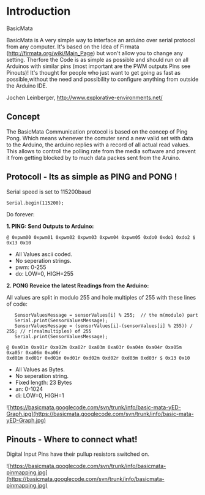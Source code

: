 

# Introduction #

BasicMata

BasicMata is A very simple way to interface an arduino over serial protocol from any computer. It's based on the Idea of Firmata (http://firmata.org/wiki/Main_Page) but won't allow you to change any setting. Therfore the Code is as simple as possible and should run on all Arduinos with similar pins (most important are the PWM outputs Pins see Pinouts)! It's thought for people who just want to get going as fast as possible,without the need and possibility to configure anything from outside the Arduino IDE.

Jochen Leinberger, http://www.explorative-environments.net/

## Concept ##

The BasicMata Communication protocol is based on the concep of Ping Pong. Which means whenever the comuter send a new valid set with data to the Arduino, the arduino replies with a record of all actual read values.
This allows to controll the polling rate from the media software and prevent it from getting blocked by to much data packes sent from the Aruino.

## Protocoll - Its as simple as PING and PONG ! ##

Serial speed is set to 115200baud
```
Serial.begin(115200);
```

Do forever:

**1. PING: Send Outputs to Arduino:**

```
@ 0xpwm00 0xpwm01 0xpwm02 0xpwm03 0xpwm04 0xpwm05 0xdo0 0xdo1 0xdo2 $ 0x13 0x10 
```

  * All Values ascii coded.
  * No seperation strings.
  * pwm: 0-255
  * do: LOW=0, HIGH=255

**2. PONG Reveice the latest Readings from the Arduino:**

All values are split in modulo 255 and hole multiples of 255 with these lines of code:
```
   SensorValuesMessage = sensorValues[i] % 255;  // the m(modulo) part
   Serial.print(SensorValuesMessage);
   SensorValuesMessage = (sensorValues[i]-(sensorValues[i] % 255)) / 255; // r(realmultiples) of 255
   Serial.print(SensorValuesMessage); 
```

```
@ 0xa01m 0xa01r 0xa02m 0xa02r 0xa03m 0xa03r 0xa04m 0xa04r 0xa05m 0xa05r 0xa06m 0xa06r 
0xd01m 0xd01r 0xd01m 0xd01r 0xd02m 0xd02r 0xd03m 0xd03r $ 0x13 0x10 
```

  * All Values as Bytes.
  * No seperation string.
  * Fixed length: 23 Bytes
  * an: 0-1024
  * di: LOW=0, HIGH=1


![https://basicmata.googlecode.com/svn/trunk/info/basic-mata-yED-Graph.jpg](https://basicmata.googlecode.com/svn/trunk/info/basic-mata-yED-Graph.jpg)

## Pinouts - Where to connect what! ##

Digital Input Pins have their pullup resistors switched on.

![https://basicmata.googlecode.com/svn/trunk/info/basicmata-pinmapping.jpg](https://basicmata.googlecode.com/svn/trunk/info/basicmata-pinmapping.jpg)